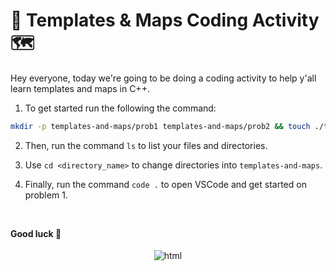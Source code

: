 # 📑 Templates & Maps Coding Activity 🗺️ 

Hey everyone, today we're going to be doing a coding activity to help y'all learn templates and maps in C++.

1. To get started run the following the command:

```bash
mkdir -p templates-and-maps/prob1 templates-and-maps/prob2 && touch ./templates-and-maps/{prob1,prob2}/{README.md,main.cpp} && cd ./templates-and-maps/prob1/ && curl --remote-name-all https://raw.githubusercontent.com/Ashleyc417/si/main/cpsc121/templates-and-maps/prob1/{main.cpp,README.md} && cd ../prob2/ && curl --remote-name-all https://raw.githubusercontent.com/Ashleyc417/si/main/cpsc121/templates-and-maps/prob2/{main.cpp,README.md} && cd ../../
```

2. Then, run the command `ls` to list your files and directories.

3. Use `cd <directory_name>` to change directories into `templates-and-maps`.
  
4. Finally, run the command `code .` to open VSCode and get started on problem 1.

<br/>

**Good luck 🙂**

<p align="center">
  <img src="https://media1.tenor.com/m/NwY5ppxLs_oAAAAd/kitten-keybo.gif" alt="html" style="vertical-align:top; margin:4px">
</p>
